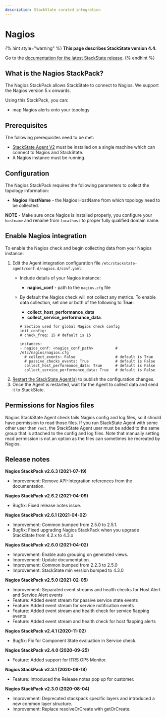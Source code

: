 ```yaml
---
description: StackState curated integration
---
```


# Nagios

{% hint style="warning" %}
**This page describes StackState version 4.4.**

Go to the [documentation for the latest StackState release](https://docs.stackstate.com/stackpacks/integrations/nagios).
{% endhint %}

## What is the Nagios StackPack?

The Nagios StackPack allows StackState to connect to Nagios. We support the Nagios version 5.x onwards.

Using this StackPack, you can:

* map Nagios alerts onto your topology

## Prerequisites

The following prerequisites need to be met:

* [StackState Agent V2](../../setup/agent/about-stackstate-agent.md) must be installed on a single machine which can connect to Nagios and StackState.
* A Nagios instance must be running.

## Configuration

The Nagios StackPack requires the following parameters to collect the topology information:

* **Nagios HostName** - the Nagios HostName from which topology need to be collected.

**NOTE** - Make sure once Nagios is installed properly, you configure your `hostname` and rename from `localhost` to proper fully qualified domain name.

## Enable Nagios integration

To enable the Nagios check and begin collecting data from your Nagios instance:

1. Edit the Agent integration configuration file `/etc/stackstate-agent/conf.d/nagios.d/conf.yaml`:
   * Include details of your Nagios instance: 
     * **nagios\_conf** - path to the `nagios.cfg` file
   * By default the Nagios check will not collect any metrics. To enable data collection, set one or both of the following to **True**:

     * **collect\_host\_performance\_data**
     * **collect\_service\_performance\_data**.

     ```text
     # Section used for global Nagios check config
     init_config:
     # check_freq: 15 # default is 15

     instances:
     - nagios_conf: <nagios_conf_path>          # /etc/nagios/nagios.cfg
       # collect_events: False                  # default is True
       # passive_checks_events: True            # default is False
       collect_host_performance_data: True      # default is False
       collect_service_performance_data: True   # default is False
     ```
2. [Restart the StackState Agent\(s\)](../../setup/agent/about-stackstate-agent.md#deploy-and-run-stackstate-agent-v2) to publish the configuration changes.
3. Once the Agent is restarted, wait for the Agent to collect data and send it to StackState.

## Permissions for Nagios files

Nagios StackState Agent check tails Nagios config and log files, so it should have permission to read those files. If you run StackState Agent with some other user than `root`, the StackState Agent user must be added to the same group that is attached to the config and log files. Note that manually setting read permission is not an option as the files can sometimes be recreated by Nagios.

## Release notes

**Nagios StackPack v2.6.3 \(2021-07-19\)**

* Improvement: Remove API-Integration references from the documentation.

**Nagios StackPack v2.6.2 \(2021-04-09\)**

* Bugfix: Fixed release notes issue.

**Nagios StackPack v2.6.1 \(2021-04-02\)**

* Improvement: Common bumped from 2.5.0 to 2.5.1.
* Bugfix: Fixed upgrading Nagios StackPack when you upgrade StackState from 4.2.x to 4.3.x

**Nagios StackPack v2.6.0 \(2021-04-02\)**

* Improvement: Enable auto grouping on generated views.
* Improvement: Update documentation.
* Improvement: Common bumped from 2.2.3 to 2.5.0
* Improvement: StackState min version bumped to 4.3.0

**Nagios StackPack v2.5.0 \(2021-02-05\)**

* Improvement: Separated event streams and health checks for Host Alert and Service Alert events
* Feature: Added event stream for passive service state events
* Feature: Added event stream for service notification events
* Feature: Added event stream and health check for service flapping events  
* Feature: Added event stream and health check for host flapping alerts

**Nagios StackPack v2.4.1 \(2020-11-02\)**

* Bugfix: Fix for Component State evaluation in Service check.

**Nagios StackPack v2.4.0 \(2020-09-25\)**

* Feature: Added support for ITRS OP5 Monitor.

**Nagios StackPack v2.3.1 \(2020-08-18\)**

* Feature: Introduced the Release notes pop up for customer.

**Nagios StackPack v2.3.0 \(2020-08-04\)**

* Improvement: Deprecated stackpack specific layers and introduced a new common layer structure.
* Improvement: Replace resolveOrCreate with getOrCreate.

